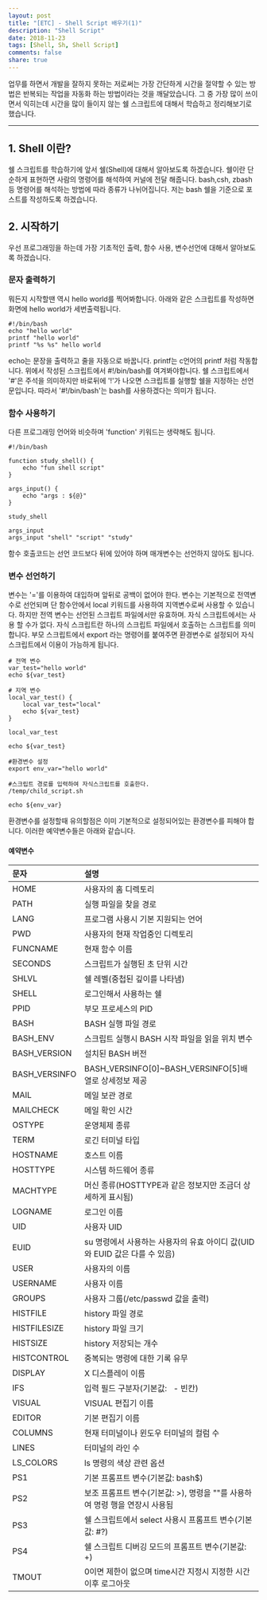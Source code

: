 ```yaml
---
layout: post
title: "[ETC] - Shell Script 배우기(1)"
description: "Shell Script"
date: 2018-11-23
tags: [Shell, Sh, Shell Script]
comments: false
share: true
---
```


업무를 하면서 개발을 잘하지 못하는 저로써는 가장 간단하게 시간을 절약할 수 있는 방법은 반복되는 작업을 자동화 하는 방법이라는 것을 깨달았습니다. 그 중 가장 많이 쓰이면서 익히는데 시간을 많이 들이지 않는 쉘 스크립트에 대해서 학습하고 정리해보기로 했습니다.

---

## 1. Shell 이란?
쉘 스크립트를 학습하기에 앞서 쉘(Shell)에 대해서 알아보도록 하겠습니다.
쉘이란 단순하게 표현하면 사람의 명령어를 해석하여 커널에 전달 해줍니다. bash,csh, zbash등 명령어를 해석하는 방법에 따라 종류가 나뉘어집니다.
저는 bash 쉘을 기준으로 포스트를 작성하도록 하겠습니다.


## 2. 시작하기
우선 프로그래밍을 하는데 가장 기초적인 출력, 함수 사용, 변수선언에 대해서 알아보도록 하겠습니다.

### 문자 출력하기
뭐든지 시작할땐 역시 hello world를 찍어봐합니다. 
아래와 같은 스크립트를 작성하면 화면에 hello world가 세번출력됩니다.
```
#!/bin/bash
echo "hello world"
printf "hello world"
printf "%s %s" hello world
```
echo는 문장을 출력하고 줄을 자동으로 바꿉니다.  printf는 c언어의 printf 처럼 작동합니다.
위에서 작성된 스크립트에서 #!/bin/bash를 여겨봐야합니다. 
쉘 스크립트에서 '#'은 주석을 의미하지만 바로뒤에 '!'가 나오면 스크립트를 실행할 쉘을 지정하는 선언문입니다. 따라서 '#!/bin/bash'는 bash를 사용하겠다는 의미가 됩니다.


### 함수 사용하기
다른 프로그래밍 언어와 비슷하며 'function' 키워드는 생략해도 됩니다.
```
#!/bin/bash

function study_shell() {
	echo "fun shell script"
}

args_input() {
	echo "args : ${@}"
}

study_shell

args_input
args_input "shell" "script" "study"
```
함수 호출코드는 선언 코드보다 뒤에 있어야 하며 매개변수는 선언하지 않아도 됩니다.

### 변수 선언하기
변수는 '='를 이용하여 대입하며 앞뒤로 공백이 없어야 한다. 변수는 기본적으로 전역변수로 선언되며 단 함수안에서 local 키워드를 사용하여 지역변수로써 사용할 수 있습니다.
하지만 전역 변수는 선언된 스크립트 파일에서만 유효하며. 자식 스크립트에서는 사용 할 수가 없다. 자식 스크립트란 하나의 스크립트 파일에서 호출하는 스크립트를 의미합니다.
부모 스크립트에서 export 라는 명령어를 붙여주면 환경변수로 설정되어 자식 스크립트에서 이용이 가능하게 됩니다.

```
# 전역 변수
var_test="hello world"
echo ${var_test}

# 지역 변수
local_var_test() {
	local var_test="local"
	echo ${var_test}
}

local_var_test

echo ${var_test}

#환경변수 설정
export env_var="hello world"

#스크립트 경로를 입력하여 자식스크립트를 호출한다.
/temp/child_script.sh

echo ${env_var}
```

환경변수를 설정할때 유의할점은 이미 기본적으로 설정되어있는 환경변수를 피해야 합니다. 이러한 예약변수들은 아래와 같습니다.

#### 예약변수
|문자|설명|
|:---|:---|
|HOME|사용자의 홈 디렉토리|
|PATH|실행 파일을 찾을 경로|
|LANG|프로그램 사용시 기본 지원되는 언어|
|PWD|사용자의 현재 작업중인 디렉토리|
|FUNCNAME|현재 함수 이름|
|SECONDS|스크립트가 실행된 초 단위 시간|
|SHLVL|쉘 레벨(중첩된 깊이를 나타냄)|
|SHELL|로그인해서 사용하는 쉘|
|PPID|부모 프로세스의 PID|
|BASH|BASH 실행 파일 경로|
|BASH_ENV|스크립트 실행시 BASH 시작 파일을 읽을 위치 변수|
|BASH_VERSION|설치된 BASH 버전|
|BASH_VERSINFO|BASH_VERSINFO[0]~BASH_VERSINFO[5]배열로 상세정보 제공|
|MAIL|메일 보관 경로|
|MAILCHECK|메일 확인 시간|
|OSTYPE|운영체제 종류|
|TERM|로긴 터미널 타입|
|HOSTNAME|호스트 이름|
|HOSTTYPE|시스템 하드웨어 종류|
|MACHTYPE|머신 종류(HOSTTYPE과 같은 정보지만 조금더 상세하게 표시됨)|
|LOGNAME|로그인 이름|
|UID|사용자 UID|
|EUID|su 명령에서 사용하는 사용자의 유효 아이디 값(UID와 EUID 값은 다를 수 있음)|
|USER|사용자의 이름|
|USERNAME|사용자 이름|
|GROUPS|사용자 그룹(/etc/passwd 값을 출력)|
|HISTFILE|history 파일 경로|
|HISTFILESIZE|history 파일 크기|
|HISTSIZE|history 저장되는 개수|
|HISTCONTROL|중복되는 명령에 대한 기록 유무|
|DISPLAY|X 디스플레이 이름|
|IFS|입력 필드 구분자(기본값:   - 빈칸)|
|VISUAL|VISUAL 편집기 이름|
|EDITOR|기본 편집기 이름|
|COLUMNS|현재 터미널이나 윈도우 터미널의 컬럼 수|
|LINES|터미널의 라인 수|
|LS_COLORS|ls 명령의 색상 관련 옵션|
|PS1|기본 프롬프트 변수(기본값: bash\$)|
|PS2|보조 프롬프트 변수(기본값: >), 명령을 "\"를 사용하여 명령 행을 연장시 사용됨|
|PS3|쉘 스크립트에서 select 사용시 프롬프트 변수(기본값: #?)|
|PS4|쉘 스크립트 디버깅 모드의 프롬프트 변수(기본값: +)|
|TMOUT|0이면 제한이 없으며 time시간 지정시 지정한 시간 이후 로그아웃|

